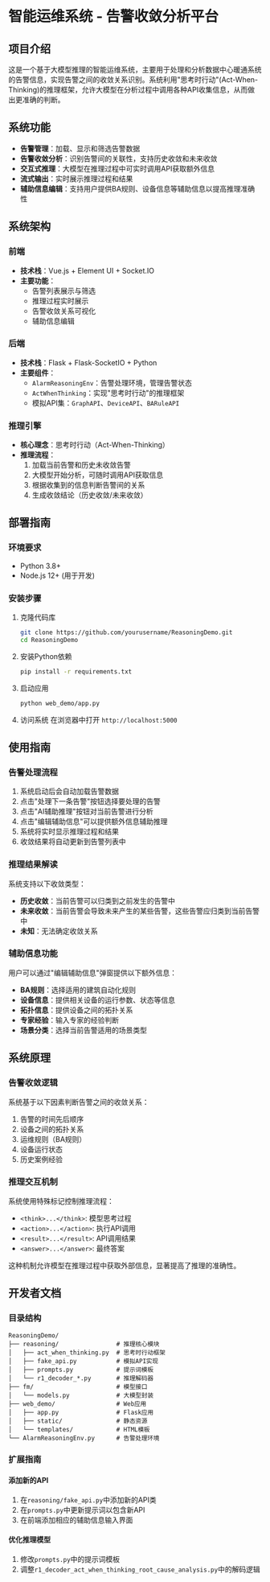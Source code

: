 # 智能运维系统 - 告警收敛分析平台

## 项目介绍

这是一个基于大模型推理的智能运维系统，主要用于处理和分析数据中心暖通系统的告警信息，实现告警之间的收敛关系识别。系统利用"思考时行动"(Act-When-Thinking)的推理框架，允许大模型在分析过程中调用各种API收集信息，从而做出更准确的判断。

## 系统功能

- **告警管理**：加载、显示和筛选告警数据
- **告警收敛分析**：识别告警间的关联性，支持历史收敛和未来收敛
- **交互式推理**：大模型在推理过程中可实时调用API获取额外信息
- **流式输出**：实时展示推理过程和结果
- **辅助信息编辑**：支持用户提供BA规则、设备信息等辅助信息以提高推理准确性

## 系统架构

### 前端

- **技术栈**：Vue.js + Element UI + Socket.IO
- **主要功能**：
  - 告警列表展示与筛选
  - 推理过程实时展示
  - 告警收敛关系可视化
  - 辅助信息编辑

### 后端

- **技术栈**：Flask + Flask-SocketIO + Python
- **主要组件**：
  - `AlarmReasoningEnv`：告警处理环境，管理告警状态
  - `ActWhenThinking`：实现"思考时行动"的推理框架
  - 模拟API集：`GraphAPI`、`DeviceAPI`、`BARuleAPI`

### 推理引擎

- **核心理念**：思考时行动（Act-When-Thinking）
- **推理流程**：
  1. 加载当前告警和历史未收敛告警
  2. 大模型开始分析，可随时调用API获取信息
  3. 根据收集到的信息判断告警间的关系
  4. 生成收敛结论（历史收敛/未来收敛）

## 部署指南

### 环境要求

- Python 3.8+
- Node.js 12+ (用于开发)

### 安装步骤

1. 克隆代码库
   ```bash
   git clone https://github.com/yourusername/ReasoningDemo.git
   cd ReasoningDemo
   ```

2. 安装Python依赖
   ```bash
   pip install -r requirements.txt
   ```

3. 启动应用
   ```bash
   python web_demo/app.py
   ```

4. 访问系统
   在浏览器中打开 `http://localhost:5000`

## 使用指南

### 告警处理流程

1. 系统启动后会自动加载告警数据
2. 点击"处理下一条告警"按钮选择要处理的告警
3. 点击"AI辅助推理"按钮对当前告警进行分析
4. 点击"编辑辅助信息"可以提供额外信息辅助推理
5. 系统将实时显示推理过程和结果
6. 收敛结果将自动更新到告警列表中

### 推理结果解读

系统支持以下收敛类型：
- **历史收敛**：当前告警可以归类到之前发生的告警中
- **未来收敛**：当前告警会导致未来产生的某些告警，这些告警应归类到当前告警中
- **未知**：无法确定收敛关系

### 辅助信息功能

用户可以通过"编辑辅助信息"弹窗提供以下额外信息：
- **BA规则**：选择适用的建筑自动化规则
- **设备信息**：提供相关设备的运行参数、状态等信息
- **拓扑信息**：提供设备之间的拓扑关系
- **专家经验**：输入专家的经验判断
- **场景分类**：选择当前告警适用的场景类型

## 系统原理

### 告警收敛逻辑

系统基于以下因素判断告警之间的收敛关系：
1. 告警的时间先后顺序
2. 设备之间的拓扑关系
3. 运维规则（BA规则）
4. 设备运行状态
5. 历史案例经验

### 推理交互机制

系统使用特殊标记控制推理流程：
- `<think>...</think>`: 模型思考过程
- `<action>...</action>`: 执行API调用
- `<result>...</result>`: API调用结果
- `<answer>...</answer>`: 最终答案

这种机制允许模型在推理过程中获取外部信息，显著提高了推理的准确性。

## 开发者文档

### 目录结构

```
ReasoningDemo/
├── reasoning/                # 推理核心模块
│   ├── act_when_thinking.py  # 思考时行动框架
│   ├── fake_api.py           # 模拟API实现
│   ├── prompts.py            # 提示词模板
│   └── r1_decoder_*.py       # 推理解码器
├── fm/                       # 模型接口
│   └── models.py             # 大模型封装
├── web_demo/                 # Web应用
│   ├── app.py                # Flask应用
│   ├── static/               # 静态资源
│   └── templates/            # HTML模板
└── AlarmReasoningEnv.py      # 告警处理环境
```

### 扩展指南

#### 添加新的API

1. 在`reasoning/fake_api.py`中添加新的API类
2. 在`prompts.py`中更新提示词以包含新API
3. 在前端添加相应的辅助信息输入界面

#### 优化推理模型

1. 修改`prompts.py`中的提示词模板
2. 调整`r1_decoder_act_when_thinking_root_cause_analysis.py`中的解码逻辑

